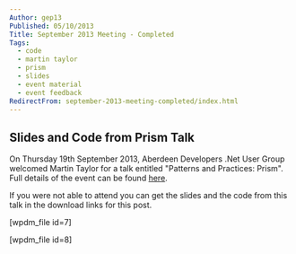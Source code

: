 ```yaml
---
Author: gep13
Published: 05/10/2013
Title: September 2013 Meeting - Completed
Tags:
  - code
  - martin taylor
  - prism
  - slides
  - event material
  - event feedback
RedirectFrom: september-2013-meeting-completed/index.html
---
```


## Slides and Code from Prism Talk

On Thursday 19th September 2013, Aberdeen Developers .Net User Group welcomed Martin Taylor for a talk entitled "Patterns and Practices: Prism".  Full details of the event can be found [here](https://adnuguk.me/17Ss2U6).

If you were not able to attend you can get the slides and the code from this talk in the download links for this post.

[wpdm_file id=7]

[wpdm_file id=8]

